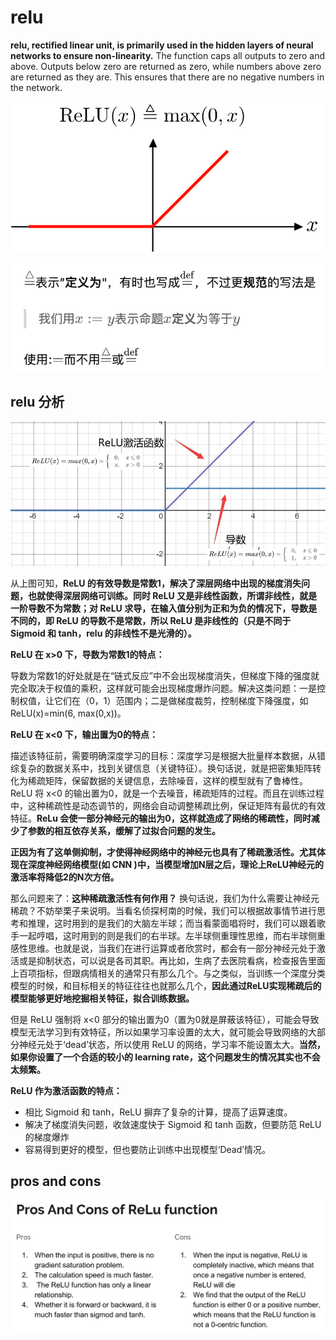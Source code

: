 # relu

**relu, rectified linear unit, is primarily used in the hidden layers of neural networks to ensure non-linearity.** The function caps all outputs to zero and above. Outputs below zero are returned as zero, while numbers above zero are returned as they are. This ensures that there are no negative numbers in the network.

![relu-formula](pics/relu-formula.png)

![def](pics/def.png)

## relu 分析

![d](pics/relu-d.png)

从上图可知，**ReLU 的有效导数是常数1，解决了深层网络中出现的梯度消失问题，也就使得深层网络可训练。同时 ReLU 又是非线性函数，所谓非线性，就是一阶导数不为常数；对 ReLU 求导，在输入值分别为正和为负的情况下，导数是不同的，即 ReLU 的导数不是常数，所以 ReLU 是非线性的（只是不同于 Sigmoid 和 tanh，relu 的非线性不是光滑的）。**

**ReLU 在 x>0 下，导数为常数1的特点：**

导数为常数1的好处就是在“链式反应”中不会出现梯度消失，但梯度下降的强度就完全取决于权值的乘积，这样就可能会出现梯度爆炸问题。解决这类问题：一是控制权值，让它们在（0，1）范围内；二是做梯度裁剪，控制梯度下降强度，如 ReLU(x)=min(6, max(0,x))。

**ReLU 在 x<0 下，输出置为0的特点：**

描述该特征前，需要明确深度学习的目标：深度学习是根据大批量样本数据，从错综复杂的数据关系中，找到关键信息（关键特征）。换句话说，就是把密集矩阵转化为稀疏矩阵，保留数据的关键信息，去除噪音，这样的模型就有了鲁棒性。ReLU 将 x<0 的输出置为0，就是一个去噪音，稀疏矩阵的过程。而且在训练过程中，这种稀疏性是动态调节的，网络会自动调整稀疏比例，保证矩阵有最优的有效特征。**ReLu 会使一部分神经元的输出为0，这样就造成了网络的稀疏性，同时减少了参数的相互依存关系，缓解了过拟合问题的发生。**

**正因为有了这单侧抑制，才使得神经网络中的神经元也具有了稀疏激活性。尤其体现在深度神经网络模型(如 CNN )中，当模型增加N层之后，理论上ReLU神经元的激活率将降低2的N次方倍。**

那么问题来了：**这种稀疏激活性有何作用？** 换句话说，我们为什么需要让神经元稀疏？不妨举栗子来说明。当看名侦探柯南的时候，我们可以根据故事情节进行思考和推理，这时用到的是我们的大脑左半球；而当看蒙面唱将时，我们可以跟着歌手一起哼唱，这时用到的则是我们的右半球。左半球侧重理性思维，而右半球侧重感性思维。也就是说，当我们在进行运算或者欣赏时，都会有一部分神经元处于激活或是抑制状态，可以说是各司其职。再比如，生病了去医院看病，检查报告里面上百项指标，但跟病情相关的通常只有那么几个。与之类似，当训练一个深度分类模型的时候，和目标相关的特征往往也就那么几个，**因此通过ReLU实现稀疏后的模型能够更好地挖掘相关特征，拟合训练数据。**

但是 ReLU 强制将 x<0 部分的输出置为0（置为0就是屏蔽该特征），可能会导致模型无法学习到有效特征，所以如果学习率设置的太大，就可能会导致网络的大部分神经元处于‘dead’状态，所以使用 ReLU 的网络，学习率不能设置太大。**当然，如果你设置了一个合适的较小的 learning rate，这个问题发生的情况其实也不会太频繁。**

**ReLU 作为激活函数的特点：**

- 相比 Sigmoid 和 tanh，ReLU 摒弃了复杂的计算，提高了运算速度。
- 解决了梯度消失问题，收敛速度快于 Sigmoid 和 tanh 函数，但要防范 ReLU 的梯度爆炸
- 容易得到更好的模型，但也要防止训练中出现模型‘Dead’情况。

## pros and cons

![pros-cons](pics/relu-pros-cons.png)
